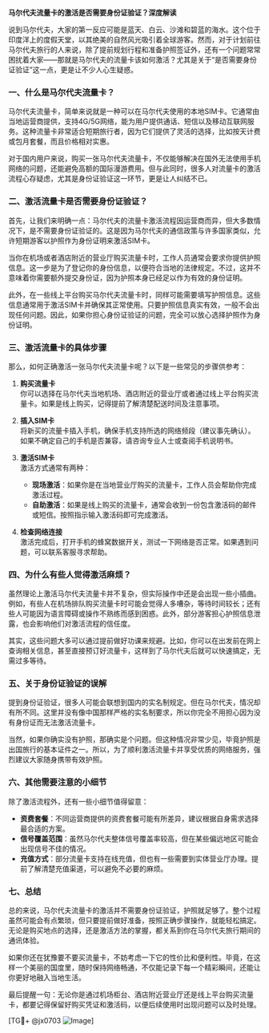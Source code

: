 **马尔代夫流量卡的激活是否需要身份证验证？深度解读**

说到马尔代夫，大家的第一反应可能是蓝天、白云、沙滩和碧蓝的海水。这个位于印度洋上的度假天堂，以其绝美的自然风光吸引着全球游客。然而，对于计划前往马尔代夫旅行的人来说，除了提前规划行程和准备护照签证外，还有一个问题常常困扰着大家——那就是马尔代夫的流量卡该如何激活？尤其是关于“是否需要身份证验证”这一点，更是让不少人心生疑惑。

### **一、什么是马尔代夫流量卡？**

马尔代夫流量卡，简单来说就是一种可以在马尔代夫使用的本地SIM卡。它通常由当地运营商提供，支持4G/5G网络，能为用户提供通话、短信以及移动互联网服务。这种流量卡非常适合短期旅行者，因为它们提供了灵活的选择，比如按天计费或包月套餐，而且价格相对实惠。

对于国内用户来说，购买一张马尔代夫流量卡，不仅能够解决在国外无法使用手机网络的问题，还能避免高额的国际漫游费用。但与此同时，很多人对流量卡的激活流程心存疑虑，尤其是身份证验证这一环节，更是让人纠结不已。

### **二、激活流量卡是否需要身份证验证？**

首先，让我们来明确一点：马尔代夫的流量卡激活流程因运营商而异，但大多数情况下，是不需要身份证验证的。这是因为马尔代夫的通信政策与许多国家类似，允许短期游客以护照作为身份证明来激活SIM卡。

当你在机场或者酒店附近的营业厅购买流量卡时，工作人员通常会要求你提供护照信息。这一步是为了登记你的身份信息，以便符合当地的法律规定。不过，这并不意味着你需要额外提交身份证，因为护照本身已经足以作为有效的身份证明。

此外，在一些线上平台购买马尔代夫流量卡时，同样可能需要填写护照信息。这些信息通常用于激活SIM卡并确保其正常使用。只要护照信息真实有效，一般不会出现任何问题。因此，如果你担心身份证验证的问题，完全可以放心选择护照作为身份证明。

### **三、激活流量卡的具体步骤**

那么，如何正确激活一张马尔代夫流量卡呢？以下是一些常见的步骤供参考：

1. **购买流量卡**  
   你可以选择在马尔代夫当地机场、酒店附近的营业厅或者通过线上平台购买流量卡。如果是线上购买，记得提前了解清楚配送时间及注意事项。

2. **插入SIM卡**  
   将新买的流量卡插入手机，确保手机支持所选的网络频段（建议事先确认）。如果不确定自己的手机是否兼容，请咨询专业人士或查阅手机说明书。

3. **激活SIM卡**  
   激活方式通常有两种：
   - **现场激活**：如果你是在当地营业厅购买的流量卡，工作人员会帮助你完成激活过程。
   - **自助激活**：如果是线上购买的流量卡，通常会收到一份包含激活码的邮件或短信。按照指示输入激活码即可完成激活。

4. **检查网络连接**  
   激活完成后，打开手机的蜂窝数据开关，测试一下网络是否正常。如果遇到问题，可以联系客服寻求帮助。

### **四、为什么有些人觉得激活麻烦？**

虽然理论上激活马尔代夫流量卡并不复杂，但实际操作中还是会出现一些小插曲。例如，有些人在机场排队购买流量卡时可能会觉得人多嘈杂，等待时间较长；还有些人可能因为语言障碍或操作不熟练而感到困惑。此外，部分游客担心护照信息泄露，也会影响他们对激活流程的信任度。

其实，这些问题大多可以通过提前做好功课来规避。比如，你可以在出发前在网上查询相关信息，甚至直接预订好流量卡，这样到了马尔代夫后就可以快速搞定，无需过多等待。

### **五、关于身份证验证的误解**

提到身份证验证，很多人可能会联想到国内的实名制规定。但在马尔代夫，情况却有所不同。这里并没有像中国那样严格的实名制要求，所以你完全不用担心因为没有身份证而无法激活流量卡。

当然，如果你确实没有护照，那确实是个问题。但这种情况非常少见，毕竟护照是出国旅行的基本证件之一。所以，为了顺利激活流量卡并享受优质的网络服务，强烈建议大家随身携带有效护照。

### **六、其他需要注意的小细节**

除了激活流程外，还有一些小细节值得留意：

- **资费套餐**：不同运营商提供的资费套餐可能有所差异，建议根据自身需求选择最合适的方案。
- **信号覆盖范围**：虽然马尔代夫整体信号覆盖率较高，但在某些偏远地区可能会出现信号不佳的情况。
- **充值方式**：部分流量卡支持在线充值，但也有一些需要到实体营业厅办理。提前了解清楚充值渠道，可以避免不必要的麻烦。

### **七、总结**

总的来说，马尔代夫流量卡的激活并不需要身份证验证，护照就足够了。整个过程虽然可能会有点繁琐，但只要提前做好准备，按照正确步骤操作，就能轻松搞定。无论是购买地点的选择，还是激活方法的掌握，都关系到你在马尔代夫旅行期间的通讯体验。

如果你还在犹豫要不要买流量卡，不妨考虑一下它的性价比和便利性。毕竟，在这样一个美丽的国度里，随时保持网络畅通，不仅能记录下每一个精彩瞬间，还能让你更好地融入当地生活。

最后提醒一句：无论你是通过机场柜台、酒店附近营业厅还是线上平台购买流量卡，都要记得保留好购买凭证和激活码，以便后续使用时出现问题可以及时处理。

[TG💪+ @jx0703 ![Image](https://github.com/user-attachments/assets/dbca1d08-cadb-493c-b0ec-ad6f7a83f270)]